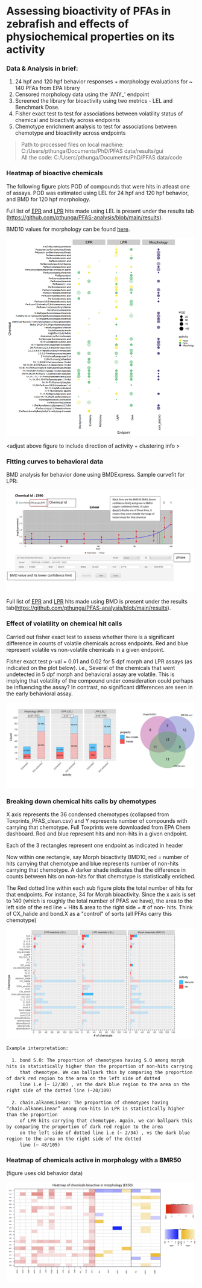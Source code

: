 # Assessing bioactivity of PFAs in zebrafish and effects of physiochemical properties on its activity

### Data & Analysis in brief: 

1. 24 hpf and 120 hpf behavior responses + morphology evaluations for ~ 140 PFAs from EPA library
2. Censored morphology data using the 'ANY_' endpoint
3. Screened the library for bioactivity using two metrics -  LEL and Benchmark Dose.
4. Fisher exact test to test for associations between volatility status of chemical and bioactivity across endpoints
5. Chemotype enrichment analysis to test for associations between chemotype and bioactivity across endpoints

> Path to processed files on local machine: C:/Users/pthunga/Documents/PhD/PFAS data/results/gui  
> All the code:  C:/Users/pthunga/Documents/PhD/PFAS data/code


### Heatmap of bioactive chemicals

The following figure plots POD of compounds that were hits in atleast one of assays. POD was estimated using LEL for 24 hpf and 120 hpf behavior, and BMD for 120 hpf morphology.

Full list of [EPR](https://github.com/pthunga/PFAS-analysis/blob/main/results/epr.csv) and [LPR](https://github.com/pthunga/PFAS-analysis/blob/main/results/lpr.csv) hits made using LEL is present under the results tab (https://github.com/pthunga/PFAS-analysis/blob/main/results).

BMD10 values for morphology can be found [here](https://github.com/pthunga/PFAS-analysis/blob/main/results/consolidated_new.csv).

![flowchart](https://github.com/pthunga/PFAS-analysis/blob/main/results/images/global_new_heatmap.png)

<adjust above figure to include direction of activity + clustering info >  


### Fitting curves to behavioral data

BMD analysis for behavior done using BMDExpress. Sample curvefit for LPR: 

![flowchart](https://github.com/pthunga/PFAS-analysis/blob/main/results/images/curvefit-bmd.JPG)

Full list of [EPR](https://github.com/pthunga/PFAS-analysis/blob/main/results/epr_BMD.csv) and [LPR](https://github.com/pthunga/PFAS-analysis/blob/main/results/lpr_BMD.csv) hits made using BMD is present under the results tab(https://github.com/pthunga/PFAS-analysis/blob/main/results).

### Effect of volatility on chemical hit calls

Carried out fisher exact test to assess whether there is a significant difference in counts of volatile chemicals across endpoints. Red and blue represent volatile vs non-volatile chemicals in a given endpoint.

Fisher exact test p-val = 0.01 and 0.02 for 5 dpf morph and LPR assays (as indicated on the plot below). i.e., Several of the chemicals that went undetected in 5 dpf morph and behavioral assay are volatile. This is implying that volatility of the compound under consideration could perhaps be influencing the assay? In contrast, no significant differences are seen in the early behavioral assay.  

![flowchart](https://github.com/pthunga/PFAS-analysis/blob/main/results/images/volatility-new.JPG)

 ### Breaking down chemical hits calls by chemotypes
  
X axis represents the 36 condensed chemotypes (collapsed from Toxprints_PFAS_clean.csv) and Y represents number of compounds with carrying that chemotype. Full Toxprints were downloaded from EPA Chem dashboard. Red and blue represent hits and non-hits in a given endpoint.

Each of the 3 rectangles represent one endpoint as indicated in header

Now within one rectangle, say Morph bioactivity BMD10, red = number of hits carrying that chemotype and blue represents number of non-hits carrying that chemotype. A darker shade indicates that the difference in counts between hits on non-hits for that chemotype is statistically enriched.

The Red dotted line within each sub figure plots the total number of hits for that endpoints. For instance, 34 for Morph bioactivity. Since the x axis is set to 140 (which is roughly the total number of PFAS we have), the area to the left side of the red line = Hits & area to the right side = # of non- hits. Think of CX_halide and bond.X as a "control" of sorts (all PFAs carry this chemotype)

![flowchart](https://github.com/pthunga/PFAS-analysis/blob/main/results/images/chemotype-new.jpeg)

```
Example interpretation: 

  1. bond S.O: The proportion of chemotypes having S.O among morph hits is statistically higher than the proportion of non-hits carrying 
     that chemotype. We can ballpark this by comparing the proportion of dark red region to the area on the left side of dotted
     line i.e (~ 12/30) , vs the dark blue region to the area on the right side of the dotted line (~20/109) 

  2. chain.alkaneLinear: The proportion of chemotypes having “chain.alkaneLinear” among non-hits in LPR is statistically higher than the proportion
     of LPR hits carrying that chemotype. Again, we can ballpark this by comparing the proportion of dark red region to the area
     on the left side of dotted line i.e (~ 2/34) , vs the dark blue region to the area on the right side of the dotted 
     line (~ 48/105) 
``` 

### Heatmap of chemicals active in morphology with a BMR50

(figure uses old behavior data)

![flowchart](https://github.com/pthunga/PFAS-analysis/blob/main/results/images/morph_heatmap.JPG)

